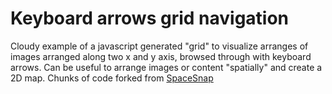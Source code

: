# Keyboard arrows grid navigation
Cloudy example of a javascript generated "grid" to visualize arranges of images arranged along two x and y axis, browsed through with keyboard arrows. Can be useful to arrange images or content "spatially" and create a 2D map. Chunks of code forked from [SpaceSnap](https://pquod.github.io/spacesnap/)
